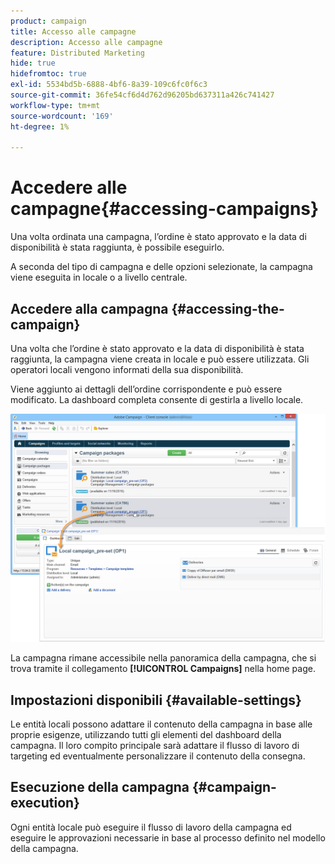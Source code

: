 ```yaml
---
product: campaign
title: Accesso alle campagne
description: Accesso alle campagne
feature: Distributed Marketing
hide: true
hidefromtoc: true
exl-id: 5534bd5b-6888-4bf6-8a39-109c6fc0f6c3
source-git-commit: 36fe54cf6d4d762d96205bd637311a426c741427
workflow-type: tm+mt
source-wordcount: '169'
ht-degree: 1%

---
```


# Accedere alle campagne{#accessing-campaigns}



Una volta ordinata una campagna, l’ordine è stato approvato e la data di disponibilità è stata raggiunta, è possibile eseguirlo.

A seconda del tipo di campagna e delle opzioni selezionate, la campagna viene eseguita in locale o a livello centrale.

## Accedere alla campagna {#accessing-the-campaign}

Una volta che l’ordine è stato approvato e la data di disponibilità è stata raggiunta, la campagna viene creata in locale e può essere utilizzata. Gli operatori locali vengono informati della sua disponibilità.

Viene aggiunto ai dettagli dell’ordine corrispondente e può essere modificato. La dashboard completa consente di gestirla a livello locale.

![](assets/mkg_dist_local_op_edit_new_op1.png)

La campagna rimane accessibile nella panoramica della campagna, che si trova tramite il collegamento **[!UICONTROL Campaigns]** nella home page.

## Impostazioni disponibili {#available-settings}

Le entità locali possono adattare il contenuto della campagna in base alle proprie esigenze, utilizzando tutti gli elementi del dashboard della campagna. Il loro compito principale sarà adattare il flusso di lavoro di targeting ed eventualmente personalizzare il contenuto della consegna.

## Esecuzione della campagna {#campaign-execution}

Ogni entità locale può eseguire il flusso di lavoro della campagna ed eseguire le approvazioni necessarie in base al processo definito nel modello della campagna.
